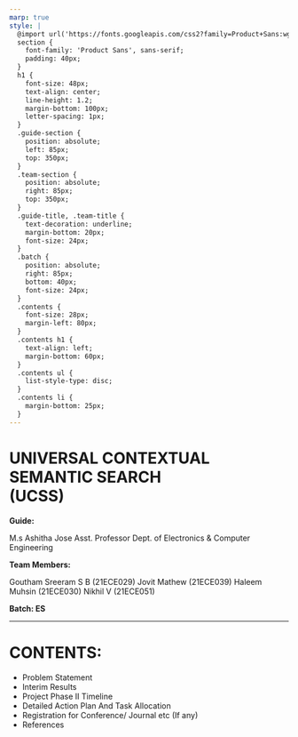 ```yaml
---
marp: true
style: |
  @import url('https://fonts.googleapis.com/css2?family=Product+Sans:wght@400;700&display=swap');
  section {
    font-family: 'Product Sans', sans-serif;
    padding: 40px;
  }
  h1 {
    font-size: 48px;
    text-align: center;
    line-height: 1.2;
    margin-bottom: 100px;
    letter-spacing: 1px;
  }
  .guide-section {
    position: absolute;
    left: 85px;
    top: 350px;
  }
  .team-section {
    position: absolute;
    right: 85px;
    top: 350px;
  }
  .guide-title, .team-title {
    text-decoration: underline;
    margin-bottom: 20px;
    font-size: 24px;
  }
  .batch {
    position: absolute;
    right: 85px;
    bottom: 40px;
    font-size: 24px;
  }
  .contents {
    font-size: 28px;
    margin-left: 80px;
  }
  .contents h1 {
    text-align: left;
    margin-bottom: 60px;
  }
  .contents ul {
    list-style-type: disc;
  }
  .contents li {
    margin-bottom: 25px;
  }
---
```


# UNIVERSAL CONTEXTUAL<br>SEMANTIC SEARCH<br>(UCSS)

<div class="guide-section">

**Guide:**

M.s Ashitha Jose
Asst. Professor
Dept. of Electronics & Computer Engineering
</div>

<div class="team-section">

**Team Members:**

Goutham Sreeram S B (21ECE029)
Jovit Mathew (21ECE039)
Haleem Muhsin (21ECE030)
Nikhil V (21ECE051)
</div>

<div class="batch">

**Batch: ES**
</div>

---

<div class="contents">

# CONTENTS:

* Problem Statement
* Interim Results
* Project Phase II Timeline
* Detailed Action Plan And Task Allocation
* Registration for Conference/ Journal etc (If any)
* References

</div> 